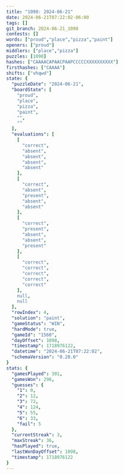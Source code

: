 ```yaml
---
title: "1098: 2024-06-21"
date: 2024-06-21T07:22:02-06:00
tags: []
git_branch: 2024-06-21_1098
contests: []
words: ["proud","place","pizza","paint"]
openers: ["proud"]
middlers: ["place","pizza"]
puzzles: [1098]
hashes: ["CAAAACAPAACPAAPCCCCCXXXXXXXXXX"]
firsthashes: ["CAAAA"]
shifts: ["vhqwd"]
state: {
  "puzzleDate": "2024-06-21",
  "boardState": [
    "proud",
    "place",
    "pizza",
    "paint",
    "",
    ""
  ],
  "evaluations": [
    [
      "correct",
      "absent",
      "absent",
      "absent",
      "absent"
    ],
    [
      "correct",
      "absent",
      "present",
      "absent",
      "absent"
    ],
    [
      "correct",
      "present",
      "absent",
      "absent",
      "present"
    ],
    [
      "correct",
      "correct",
      "correct",
      "correct",
      "correct"
    ],
    null,
    null
  ],
  "rowIndex": 4,
  "solution": "paint",
  "gameStatus": "WIN",
  "hardMode": true,
  "gameId": "1560",
  "dayOffset": 1098,
  "timestamp": 1718976122,
  "datetime": "2024-06-21T07:22:02",
  "schemaVersion": "0.20.0"
}
stats: {
  "gamesPlayed": 301,
  "gamesWon": 296,
  "guesses": {
    "1": 0,
    "2": 12,
    "3": 72,
    "4": 124,
    "5": 55,
    "6": 33,
    "fail": 5
  },
  "currentStreak": 3,
  "maxStreak": 36,
  "hasPlayed": true,
  "lastWonDayOffset": 1098,
  "timestamp": 1718976122
}
---
```

<!-- more -->
